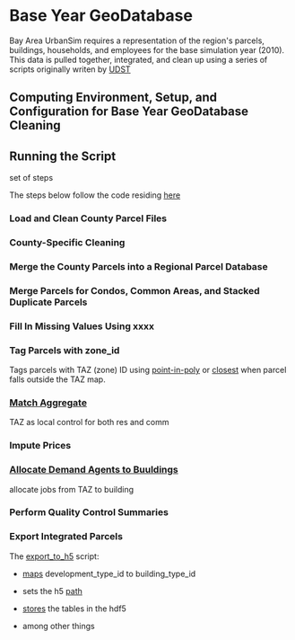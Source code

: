 # Base Year GeoDatabase

Bay Area UrbanSim requires a representation of the region's parcels, buildings, households, and employees for the base simulation year (2010). This data is pulled together, integrated, and clean up using a series of scripts originally writen by [UDST](https://udst.org) 

## Computing Environment, Setup, and Configuration for Base Year GeoDatabase Cleaning


## Running the Script

set of steps

The steps below follow the code residing [here](https://github.com/MetropolitanTransportationCommission/bayarea_urbansim/tree/master/data_regeneration) 

### Load and Clean County Parcel Files

### County-Specific Cleaning

### Merge the County Parcels into a Regional Parcel Database

### Merge Parcels for Condos, Common Areas, and Stacked Duplicate Parcels

### Fill In Missing Values Using xxxx

### Tag Parcels with zone_id

Tags parcels with TAZ (zone) ID using [point-in-poly](https://github.com/MetropolitanTransportationCommission/bayarea_urbansim/blob/master/data_regeneration/spatialops.py#L10) or [closest](https://github.com/MetropolitanTransportationCommission/bayarea_urbansim/blob/master/data_regeneration/spatialops.py#L14) when parcel falls outside the TAZ map.


### [Match Aggregate]((https://github.com/MetropolitanTransportationCommission/bayarea_urbansim/blob/master/data_regeneration/match_aggregate.py))

TAZ as local control for both res and comm




### Impute Prices

### [Allocate Demand Agents to Buuldings](https://github.com/MetropolitanTransportationCommission/bayarea_urbansim/blob/master/data_regeneration/demand_agent_allocation.py)

allocate jobs from TAZ to building




### Perform Quality Control Summaries

### Export Integrated Parcels
The [export_to_h5](https://github.com/MetropolitanTransportationCommission/bayarea_urbansim/blob/master/data_regeneration/export_to_h5.py) script:

* [maps](https://github.com/MetropolitanTransportationCommission/bayarea_urbansim/blob/master/data_regeneration/export_to_h5.py#L15-L31) development_type_id to building_type_id

* sets the h5 [path](https://github.com/MetropolitanTransportationCommission/bayarea_urbansim/blob/master/data_regeneration/export_to_h5.py#L13)

* [stores](https://github.com/MetropolitanTransportationCommission/bayarea_urbansim/blob/master/data_regeneration/export_to_h5.py#L60-L67) the tables in the hdf5

* among other things 

